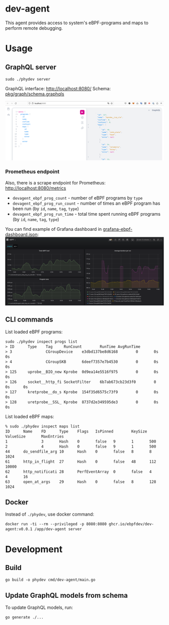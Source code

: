 # dev-agent
This agent provides access to system's eBPF-programs and maps to perform remote debugging.

# Usage

## GraphQL server

```shell
sudo ./phydev server
```

GraphQL interface: [http://localhost:8080/](http://localhost:8080/)
Schema: [pkg/graph/schema.graphqls](pkg/graph/schema.graphqls)

![GraphQL interface example](docs/graphql-example.png)

### Prometheus endpoint

Also, there is a scrape endpoint for Prometheus: [http://localhost:8080/metrics](http://localhost:8080/metrics)

* `devagent_ebpf_prog_count` - number of eBPF programs by `type`
* `devagent_ebpf_prog_run_count` - number of times an eBPF program has been run (by `id`, `name`, `tag`, `type`)
* `devagent_ebpf_prog_run_time` - total time spent running eBPF programs (by `id`, `name`, `tag`, `type`)

You can find example of Grafana dashboard in [grafana-ebpf-dashboard.json](./grafana-ebpf-dashboard.json):
![grafana dashboard with program metrics](docs/grafana-ebpf.png)



## CLI commands

List loaded eBPF programs:

```shell
sudo ./phydev inspect progs list
> ID      Type    Tag     RunCount        RunTime AvgRunTime
> 3               CGroupDevice    e3dbd137be8d6168        0       0s      0s
> 4               CGroupSKB       6deef7357e7b4530        0       0s      0s
> 125     uprobe__BIO_new Kprobe  0d9ea14e5516f975        0       0s      0s
> 126     socket__http_fi SocketFilter    6b7ab673cb23d3f0        0       0s      0s
> 127     kretprobe__do_s Kprobe  154f35d6575c73f9        0       0s      0s
> 128     uretprobe__SSL_ Kprobe  8737d2e349595de3        0       0s      0s
```

List loaded eBPF maps:

```shell
% sudo ./phydev inspect maps list 
ID      Name    FD      Type    Flags   IsPinned        KeySize ValueSize       MaxEntries
1               3       Hash    0       false   9       1       500
2               4       Hash    0       false   9       1       500
44      do_sendfile_arg 10      Hash    0       false   8       8       1024
61      http_in_flight  27      Hash    0       false   48      112     10000
62      http_notificati 28      PerfEventArray  0       false   4       4       16
63      open_at_args    29      Hash    0       false   8       128     1024
```

## Docker

Instead of `./phydev`, use docker command:
```shell
docker run -ti --rm --privileged -p 8080:8080 ghcr.io/ebpfdev/dev-agent:v0.0.1 /app/dev-agent server
```

# Development

## Build
```shell
go build -o phydev cmd/dev-agent/main.go
```

## Update GraphQL models from schema

To update GraphQL models, run:
```shell
go generate ./...
```

